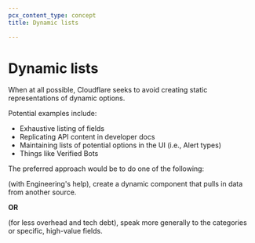 ```yaml
---
pcx_content_type: concept
title: Dynamic lists

---
```


# Dynamic lists

When at all possible, Cloudflare seeks to avoid creating static representations of dynamic options.

Potential examples include:

+ Exhaustive listing of fields
+ Replicating API content in developer docs
+ Maintaining lists of potential options in the UI (i.e., Alert types)
+ Things like Verified Bots

The preferred approach would be to do one of the following:

(with Engineering's help), create a dynamic component that pulls in data from another source.

**OR**

(for less overhead and tech debt), speak more generally to the categories or specific, high-value fields.
